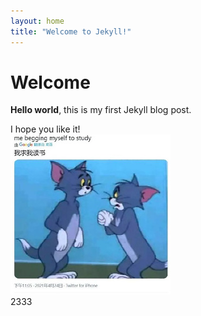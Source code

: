 ```yaml
---
layout: home
title: "Welcome to Jekyll!"
---
```


# Welcome

**Hello world**, this is my first Jekyll blog post.

I hope you like it!  
![My helpful screenshot](/assets/imgs/study1.jpg)  
2333
